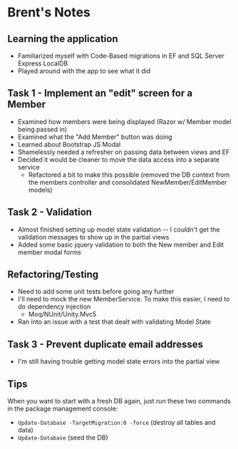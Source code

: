 
# Brent's Notes

## Learning the application

- Familiarized myself with Code-Based migrations in EF and SQL Server Express LocalDB
- Played around with the app to see what it did

## Task 1 - Implement an "edit" screen for a Member

- Examined how members were being displayed (Razor w/ Member model being passed in)
- Examined what the "Add Member" button was doing
- Learned about Bootstrap JS Modal
- Shamelessly needed a refresher on passing data between views and EF
- Decided it would be cleaner to move the data access into a separate service
    - Refactored a bit to make this possible (removed the DB context from the members controller and consolidated NewMember/EditMember models)

## Task 2 - Validation

- Almost finished setting up model state validation -- I couldn't get the validation messages to show up in the partial views
- Added some basic jquery validation to both the New member and Edit member modal forms

## Refactoring/Testing

- Need to add some unit tests before going any further
- I'll need to mock the new MemberService. To make this easier, I need to do dependency injection 
  - Moq/NUnit/Unity.Mvc5
- Ran into an issue with a test that dealt with validating Model State

## Task 3 - Prevent duplicate email addresses

- I'm still having trouble getting model state errors into the partial view

## Tips

When you want to start with a fresh DB again, just run these two commands in the package management console:

- `Update-Database -TargetMigration:0 -force` (destroy all tables and data)
- `Update-Database` (seed the DB)
